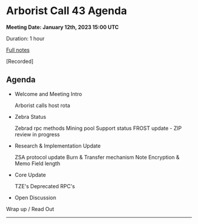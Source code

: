 # Arborist Call 43 Agenda

**Meeting Date: January 12th, 2023 15:00 UTC**

Duration: 1 hour 

[Full notes](https://github.com/ZcashCommunityGrants/arboretum-notes/blob/main/AllArboristCallNotes/Arborist%20Call%2043-Notes.md)

[Recorded]


## Agenda


+  Welcome and Meeting Intro

     Arborist calls host rota


+ Zebra Status 

     Zebrad rpc methods
     Mining pool Support status 
     FROST update - ZIP review in progress 



+ Research & Implementation Update

    ZSA protocol update 
    Burn & Transfer mechanism 
    Note Encryption & Memo Field length
    


+ Core Update

    TZE's 
    Deprecated RPC's 



+ Open Discussion

     
    

Wrap up / Read Out


___

